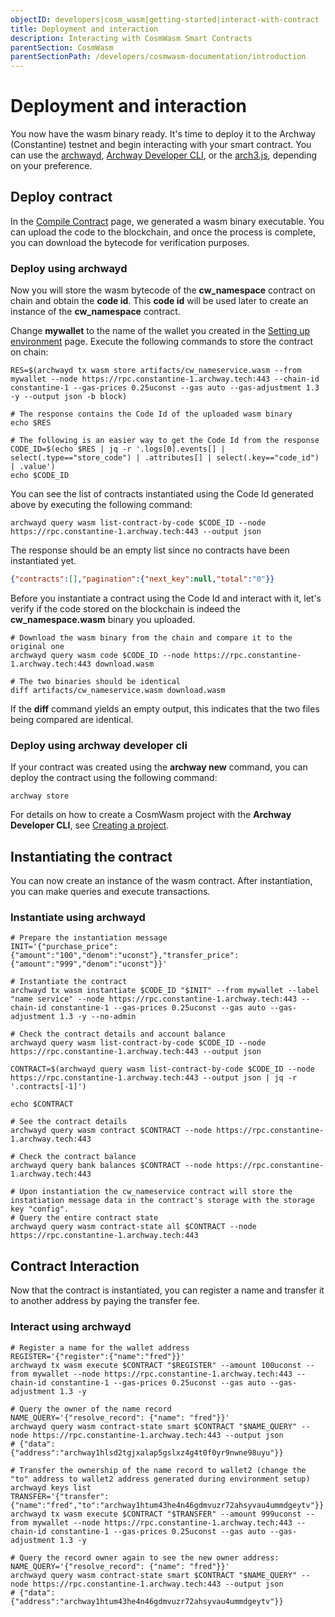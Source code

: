 ```yaml
---
objectID: developers|cosm_wasm|getting-started|interact-with-contract
title: Deployment and interaction
description: Interacting with CosmWasm Smart Contracts
parentSection: CosmWasm
parentSectionPath: /developers/cosmwasm-documentation/introduction
---
```


# Deployment and interaction

You now have the wasm binary ready. It's time to deploy it to the Archway (Constantine) testnet and begin interacting with your smart contract. You can use the [archwayd](/developers/developer-tools/daemon), [Archway Developer CLI](/developers/developer-tools/developer-cli), or the [arch3.js](/developers/developer-tools/arch3js), depending on your preference.

## Deploy contract

In the [Compile Contract](/developers/cosmwasm-documentation/getting-started/compile-contract) page, we generated a wasm binary executable. You can upload the code to the blockchain, and once the process is complete, you can download the bytecode for verification purposes.

### Deploy using archwayd

Now you will store the wasm bytecode of the **cw_namespace** contract on chain and obtain the **code id**. This **code id** will be used later to create an instance of the **cw_namespace** contract.

Change **mywallet** to the name of the wallet you created in the [Setting up environment](/developers/cosmwasm-documentation/getting-started/setting-up-environment) page. Execute the following commands to store the contract on chain:

```shell
RES=$(archwayd tx wasm store artifacts/cw_nameservice.wasm --from mywallet --node https://rpc.constantine-1.archway.tech:443 --chain-id constantine-1 --gas-prices 0.25uconst --gas auto --gas-adjustment 1.3 -y --output json -b block)

# The response contains the Code Id of the uploaded wasm binary
echo $RES

# The following is an easier way to get the Code Id from the response
CODE_ID=$(echo $RES | jq -r '.logs[0].events[] | select(.type=="store_code") | .attributes[] | select(.key=="code_id") | .value')
echo $CODE_ID
```

You can see the list of contracts instantiated using the Code Id generated above by executing the following command:

```shell
archwayd query wasm list-contract-by-code $CODE_ID --node https://rpc.constantine-1.archway.tech:443 --output json
```

The response should be an empty list since no contracts have been instantiated yet.

```json
{"contracts":[],"pagination":{"next_key":null,"total":"0"}}
```

Before you instantiate a contract using the Code Id and interact with it, let's verify if the code stored on the blockchain is indeed the **cw_namespace.wasm** binary you uploaded.

```shell
# Download the wasm binary from the chain and compare it to the original one
archwayd query wasm code $CODE_ID --node https://rpc.constantine-1.archway.tech:443 download.wasm

# The two binaries should be identical
diff artifacts/cw_nameservice.wasm download.wasm
```

If the **diff** command yields an empty output, this indicates that the two files being compared are identical.

### Deploy using archway developer cli

If your contract was created using the **archway new** command, you can deploy the contract using the following command:

```shell
archway store
```

For details on how to create a CosmWasm project with the **Archway Developer CLI**, see [Creating a project](/developers/getting-started/setup#creating-a-project).

## Instantiating the contract
You can now create an instance of the wasm contract. After instantiation, you can make queries and execute transactions.

### Instantiate using archwayd

```shell
# Prepare the instantiation message
INIT='{"purchase_price":{"amount":"100","denom":"uconst"},"transfer_price":{"amount":"999","denom":"uconst"}}'

# Instantiate the contract
archwayd tx wasm instantiate $CODE_ID "$INIT" --from mywallet --label "name service" --node https://rpc.constantine-1.archway.tech:443 --chain-id constantine-1 --gas-prices 0.25uconst --gas auto --gas-adjustment 1.3 -y --no-admin

# Check the contract details and account balance
archwayd query wasm list-contract-by-code $CODE_ID --node https://rpc.constantine-1.archway.tech:443 --output json

CONTRACT=$(archwayd query wasm list-contract-by-code $CODE_ID --node https://rpc.constantine-1.archway.tech:443 --output json | jq -r '.contracts[-1]')

echo $CONTRACT

# See the contract details
archwayd query wasm contract $CONTRACT --node https://rpc.constantine-1.archway.tech:443

# Check the contract balance
archwayd query bank balances $CONTRACT --node https://rpc.constantine-1.archway.tech:443

# Upon instantiation the cw_nameservice contract will store the instatiation message data in the contract's storage with the storage key "config".
# Query the entire contract state
archwayd query wasm contract-state all $CONTRACT --node https://rpc.constantine-1.archway.tech:443
```

## Contract Interaction
Now that the contract is instantiated, you can register a name and transfer it to another address by paying the transfer fee.

### Interact using archwayd

```shell
# Register a name for the wallet address
REGISTER='{"register":{"name":"fred"}}'
archwayd tx wasm execute $CONTRACT "$REGISTER" --amount 100uconst --from mywallet --node https://rpc.constantine-1.archway.tech:443 --chain-id constantine-1 --gas-prices 0.25uconst --gas auto --gas-adjustment 1.3 -y

# Query the owner of the name record
NAME_QUERY='{"resolve_record": {"name": "fred"}}'
archwayd query wasm contract-state smart $CONTRACT "$NAME_QUERY" --node https://rpc.constantine-1.archway.tech:443 --output json
# {"data":{"address":"archway1hlsd2tgjxalap5gslxz4g4t0f0yr9nwne98uyu"}}

# Transfer the ownership of the name record to wallet2 (change the "to" address to wallet2 address generated during environment setup)
archwayd keys list
TRANSFER='{"transfer":{"name":"fred","to":"archway1htum43he4n46gdmvuzr72ahsyvau4ummdgeytv"}}'
archwayd tx wasm execute $CONTRACT "$TRANSFER" --amount 999uconst --from mywallet --node https://rpc.constantine-1.archway.tech:443 --chain-id constantine-1 --gas-prices 0.25uconst --gas auto --gas-adjustment 1.3 -y

# Query the record owner again to see the new owner address:
NAME_QUERY='{"resolve_record": {"name": "fred"}}'
archwayd query wasm contract-state smart $CONTRACT "$NAME_QUERY" --node https://rpc.constantine-1.archway.tech:443 --output json
# {"data":{"address":"archway1htum43he4n46gdmvuzr72ahsyvau4ummdgeytv"}}
```
